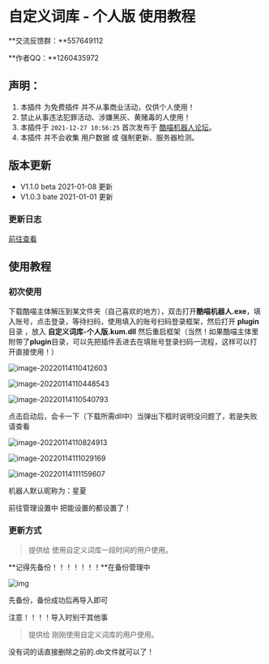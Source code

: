 # 自定义词库 - 个人版 使用教程

**交流反馈群：**557649112

**作者QQ：**1260435972

## 声明：

1. 本插件 为免费插件 并不从事商业活动，仅供个人使用！
2. 禁止从事违法犯罪活动、涉嫌黑灰、黄赌毒的人使用！
3. 本插件于 `2021-12-27 10:56:25` 首次发布于 [酷喵机器人论坛](https://bbs.kumbot.cn/forum.php?mod=viewthread&tid=170&fromuid=712)。
4. 本插件 并不会收集 用户数据 或 强制更新、服务器检测。

## 版本更新

- V1.1.0 beta 2021-01-08 更新
- V1.0.3 bate 2021-01-01 更新

### 更新日志

[前往查看]()

## 使用教程

### 初次使用

下载酷喵主体解压到某文件夹（自己喜欢的地方），双击打开**酷喵机器人.exe**，填入账号，点击登录，等待扫码，使用填入的账号扫码登录框架，然后打开 **plugin** 目录 ，放入 **自定义词库-个人版.kum.dll** 然后重启框架（当然！如果酷喵主体里附带了**plugin**目录，可以先把插件丢进去在填账号登录扫码一流程，这样可以打开直接使用！）

![image-20220114110412603](https://s2.loli.net/2022/01/14/4Yoa3TuEMyrbiQP.png)

![image-20220114110448543](https://s2.loli.net/2022/01/14/gqQeXAW4vcLMRHo.png)

![image-20220114110540793](https://s2.loli.net/2022/01/14/mrzPskdjxMv7oTO.png)

点击启动后，会卡一下（下载所需dll中）当弹出下框时说明没问题了，若是失败请查看

![image-20220114110824913](https://s2.loli.net/2022/01/14/GfI5PHankozqred.png)

![image-20220114111029169](https://s2.loli.net/2022/01/14/oj1BDp8qQIJPTzc.png)

![image-20220114111159607](https://s2.loli.net/2022/01/14/6b7oWLyVsC5BqHc.png)

机器人默认昵称为：星夏

前往管理设置中 把能设置的都设置了！



### 更新方式

> 提供给 使用自定义词库一段时间的用户使用。

**记得先备份！！！！！！！**在备份管理中

![img](https://s2.loli.net/2022/01/14/lzfSqWMv3csypiD.jpg)

先备份，备份成功后再导入即可

注意！！！！导入时别干其他事

> 提供给 刚刚使用自定义词库的用户使用。

没有词的话直接删除之前的.db文件就可以了！